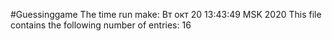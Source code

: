#Guessinggame
The time run make: Вт окт 20 13:43:49 MSK 2020
This file contains the following number of entries:
16
